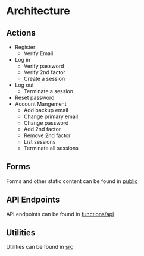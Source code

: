 # Architecture

## Actions
- Register
  - Verify Email
- Log in
  - Verify password
  - Verify 2nd factor
  - Create a session
- Log out
  - Terminate a session
- Reset password
- Account Mangement
  - Add backup email
  - Change primary email
  - Change password
  - Add 2nd factor
  - Remove 2nd factor
  - List sessions
  - Terminate all sessions

## Forms
Forms and other static content can be found in [public](https://github.com/eustasy/puff-serverless/tree/main/public)

## API Endpoints
API endpoints can be found in [functions/api](https://github.com/eustasy/puff-serverless/tree/main/functions/api)

## Utilities
Utilities can be found in [src](https://github.com/eustasy/puff-serverless/tree/main/src)
